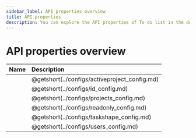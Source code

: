 ```yaml
---
sidebar_label: API properties overview
title: API properties 
description: You can explore the API properties of To do list in the documentation of the DHTMLX JavaScript To Do List library. Browse developer guides and API reference, try out code examples and live demos, and download a free 30-day evaluation version of DHTMLX To Do List.
---
```


# API properties overview


| Name                                   | Description                                   |
| :------------------------------------- | :-------------------------------------------- |
| [](../configs/activeproject_config.md) | @getshort(../configs/activeproject_config.md) |
| [](../configs/id_config.md)          | @getshort(../configs/id_config.md)          |
| [](../configs/projects_config.md)      | @getshort(../configs/projects_config.md)      |
| [](../configs/readonly_config.md)      | @getshort(../configs/readonly_config.md)      |
| [](../configs/taskshape_config.md)     | @getshort(../configs/taskshape_config.md)     |
| [](../configs/users_config.md)         | @getshort(../configs/users_config.md)         |
